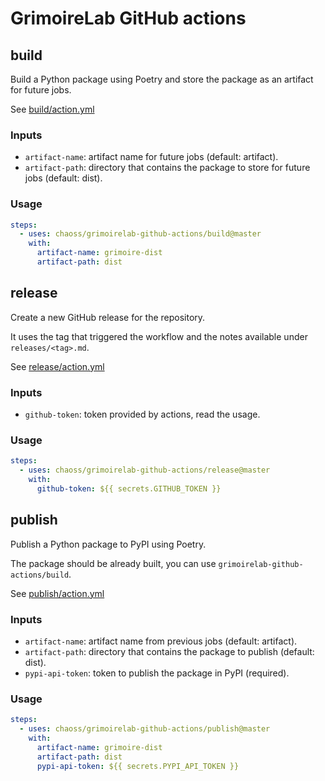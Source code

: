 # GrimoireLab GitHub actions

## build

Build a Python package using Poetry and store the package as an artifact for future jobs.

See [build/action.yml](build/action.yml)

### Inputs
- `artifact-name`: artifact name for future jobs (default: artifact).
- `artifact-path`: directory that contains the package to store for future jobs (default: dist).

### Usage

```yaml
steps:
  - uses: chaoss/grimoirelab-github-actions/build@master
    with:
      artifact-name: grimoire-dist
      artifact-path: dist
```


## release

Create a new GitHub release for the repository. 

It uses the tag that triggered the workflow and the notes available under `releases/<tag>.md`.

See [release/action.yml](release/action.yml)

### Inputs
- `github-token`: token provided by actions, read the usage.

### Usage
```yaml
steps:
  - uses: chaoss/grimoirelab-github-actions/release@master
    with:
      github-token: ${{ secrets.GITHUB_TOKEN }}
```


## publish

Publish a Python package to PyPI using Poetry. 

The package should be already built, you can use `grimoirelab-github-actions/build`.


See [publish/action.yml](publish/action.yml)

### Inputs
- `artifact-name`: artifact name from previous jobs (default: artifact).
- `artifact-path`: directory that contains the package to publish (default: dist).
- `pypi-api-token`: token to publish the package in PyPI (required).


### Usage
```yaml
steps:
  - uses: chaoss/grimoirelab-github-actions/publish@master
    with:
      artifact-name: grimoire-dist
      artifact-path: dist
      pypi-api-token: ${{ secrets.PYPI_API_TOKEN }}
```
